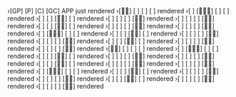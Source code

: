 ›[GP] [P] [C] [GC] APP just rendered
›[👴🏼] [ ] [ ] [ ] rendered
›[ ] [👩🏼‍⚕️] [ ] [ ] rendered
›[ ] [ ] [🧒🏻] [ ] rendered
›[ ] [ ] [ ] [👶🏻] rendered
›[ ] [ ] [ ] [👶🏻] rendered
›[ ] [ ] [🧒🏻] [ ] rendered
›[ ] [ ] [ ] [👶🏻] rendered
›[ ] [ ] [ ] [👶🏻] rendered
›[ ] [👩🏼‍⚕️] [ ] [ ] rendered
›[ ] [ ] [🧒🏻] [ ] rendered
›[ ] [ ] [ ] [👶🏻] rendered
›[ ] [ ] [ ] [👶🏻] rendered
›[ ] [ ] [🧒🏻] [ ] rendered
›[ ] [ ] [ ] [👶🏻] rendered
›[ ] [ ] [ ] [👶🏻] rendered
›[👴🏼] [ ] [ ] [ ] rendered
›[ ] [👩🏼‍⚕️] [ ] [ ] rendered
›[ ] [ ] [🧒🏻] [ ] rendered
›[ ] [ ] [ ] [👶🏻] rendered
›[ ] [ ] [ ] [👶🏻] rendered
›[ ] [ ] [🧒🏻] [ ] rendered
›[ ] [ ] [ ] [👶🏻] rendered
›[ ] [ ] [ ] [👶🏻] rendered
›[ ] [👩🏼‍⚕️] [ ] [ ] rendered
›[ ] [ ] [🧒🏻] [ ] rendered
›[ ] [ ] [ ] [👶🏻] rendered
›[ ] [ ] [ ] [👶🏻] rendered
›[ ] [ ] [🧒🏻] [ ] rendered
›[ ] [ ] [ ] [👶🏻] rendered
›[ ] [ ] [ ] [👶🏻] rendered
